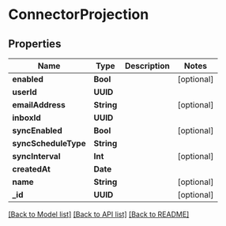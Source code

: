 # ConnectorProjection

## Properties
Name | Type | Description | Notes
------------ | ------------- | ------------- | -------------
**enabled** | **Bool** |  | [optional] 
**userId** | **UUID** |  | 
**emailAddress** | **String** |  | [optional] 
**inboxId** | **UUID** |  | 
**syncEnabled** | **Bool** |  | [optional] 
**syncScheduleType** | **String** |  | 
**syncInterval** | **Int** |  | [optional] 
**createdAt** | **Date** |  | 
**name** | **String** |  | [optional] 
**_id** | **UUID** |  | [optional] 

[[Back to Model list]](../README#documentation-for-models) [[Back to API list]](../README#documentation-for-api-endpoints) [[Back to README]](../README)


